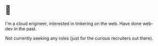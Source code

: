 # 👋

I'm a cloud engineer, interested in tinkering on the web. Have done web-dev in the past.

Not currently seeking any roles (just for the curious recruiters out there).
